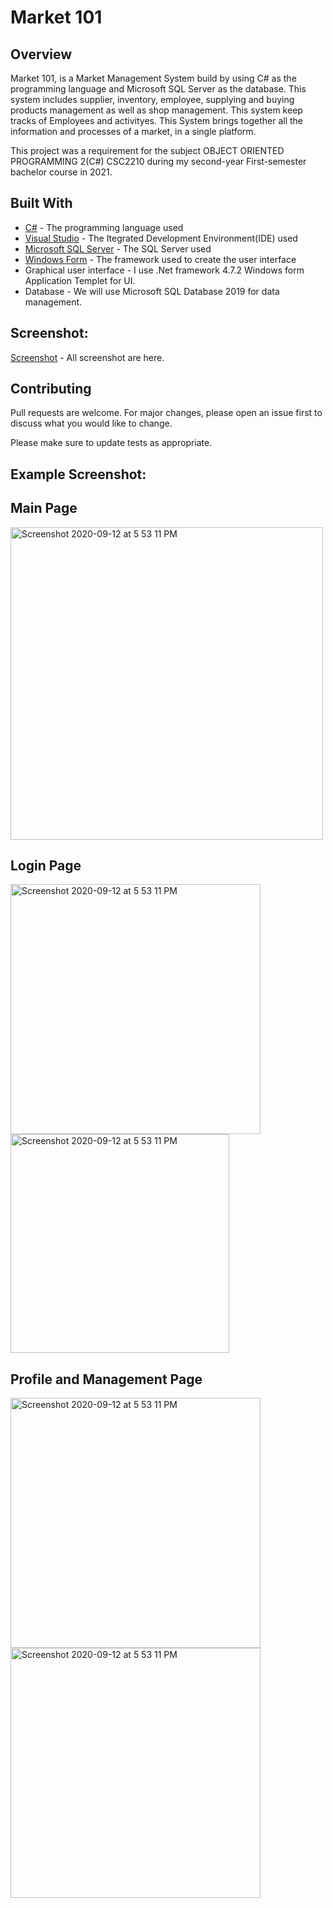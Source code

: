 # Market 101

## Overview 

 Market 101, is a Market Management System build by using C# as the programming language and Microsoft SQL Server as the database. This system includes supplier, inventory, employee, supplying and buying products management as well as shop management. This system keep tracks of Employees and activityes. This System brings together all the information and processes of a market, in a single platform. 
 
 This project was a requirement for the subject OBJECT ORIENTED PROGRAMMING 2(C#) CSC2210 during my second-year First-semester bachelor course in 2021.
 
 ## Built With

- [C#](https://docs.microsoft.com/en-us/dotnet/csharp/) - The programming language used
- [Visual Studio](https://visualstudio.microsoft.com/) - The Itegrated Development Environment(IDE) used
- [Microsoft SQL Server](https://www.microsoft.com/en-us/sql-server/sql-server-downloads) - The SQL Server used
- [Windows Form](https://docs.microsoft.com/en-us/dotnet/framework/winforms/) - The framework used to create the user interface
- Graphical user interface - I use .Net framework 4.7.2 Windows form Application Templet for UI.
- Database - We will use Microsoft SQL Database 2019 for data management.

## Screenshot:

[Screenshot](https://github.com/neeerob/Market_Management_Software_C-Sharp/tree/main/Screenshot "link title") - All screenshot are here. 

## Contributing
Pull requests are welcome. For major changes, please open an issue first to discuss what you would like to change.

Please make sure to update tests as appropriate.



## Example Screenshot:

## Main Page

<img width="500" alt="Screenshot 2020-09-12 at 5 53 11 PM" src="https://github.com/neeerob/Market_Management_Software_C-Sharp/blob/main/Screenshot/MMS.001.PNG">

## Login Page

<img width="400" alt="Screenshot 2020-09-12 at 5 53 11 PM" src="https://github.com/neeerob/Market_Management_Software_C-Sharp/blob/main/Screenshot/MMS.002.PNG">      <img width="350" alt="Screenshot 2020-09-12 at 5 53 11 PM" src="https://github.com/neeerob/Market_Management_Software_C-Sharp/blob/main/Screenshot/MMS.003.PNG"> 

## Profile and Management Page

<img width="400" alt="Screenshot 2020-09-12 at 5 53 11 PM" src="https://github.com/neeerob/Market_Management_Software_C-Sharp/blob/main/Screenshot/MMS.006.PNG">      <img width="400" alt="Screenshot 2020-09-12 at 5 53 11 PM" src="https://github.com/neeerob/Market_Management_Software_C-Sharp/blob/main/Screenshot/MMS.010.PNG"> 
